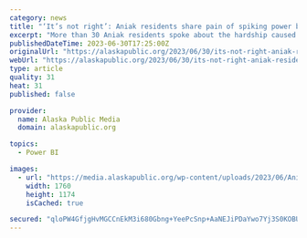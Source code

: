 ```yaml
---
category: news
title: "‘It’s not right’: Aniak residents share pain of spiking power bills with regulators"
excerpt: "More than 30 Aniak residents spoke about the hardship caused by the quadrupling of their May power bills from Aniak Light & Power Company."
publishedDateTime: 2023-06-30T17:25:00Z
originalUrl: "https://alaskapublic.org/2023/06/30/its-not-right-aniak-residents-share-pain-of-spiking-power-bills-with-regulators/"
webUrl: "https://alaskapublic.org/2023/06/30/its-not-right-aniak-residents-share-pain-of-spiking-power-bills-with-regulators/"
type: article
quality: 31
heat: 31
published: false

provider:
  name: Alaska Public Media
  domain: alaskapublic.org

topics:
  - Power BI

images:
  - url: "https://media.alaskapublic.org/wp-content/uploads/2023/06/Aniak.jpg"
    width: 1760
    height: 1174
    isCached: true

secured: "qloPW4GfjgHvMGCCnEkM3i680Gbng+YeePcSnp+AaNEJiPDaYwo7Yj3S0KOBUFplCkj7Uvw5AsZg6N3ICQUu+VvyvrHHOg65r9Yu6Z9MJa0mL9KSabV3Hq5SIJ2AnIS0U7o18nNEB1USGJ4QAmpUuXB6FEUDovCH5mUfjOF/P2rZoExBhPruFP44jkNzL4iCuyUduKAO7amKMl+SlUaNdtYRPTfxj4D0sOs4gociiBVkvfD8HZpGyPnutuOTbRDMBNmf3aKvgOuNh4z+m361bCd722WiKQjLgHLbOgXpogv4FmYefN+EGYDyr6IgWl8mj3hydfiC6jBSLKIMfgM+EOsrhx2x2eM05cm3+A6R8cI=;sOAcw5BIAHd3YKjKPNQoGg=="
---
```


